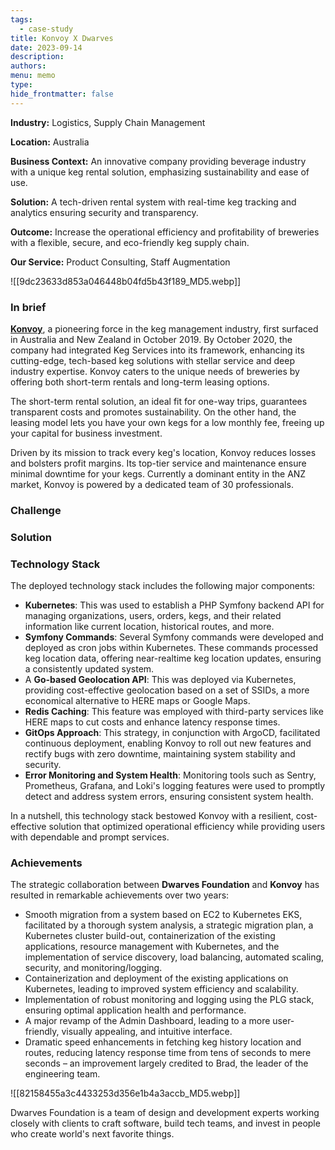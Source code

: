 ```yaml
---
tags:
  - case-study
title: Konvoy X Dwarves
date: 2023-09-14
description: 
authors: 
menu: memo
type: 
hide_frontmatter: false
---
```

**Industry:**
Logistics, Supply Chain Management

**Location:** 
Australia

**Business Context:**
An innovative company providing beverage industry with a unique keg rental solution, emphasizing sustainability and ease of use.

**Solution:** 
A tech-driven rental system with real-time keg tracking and analytics ensuring security and transparency.

**Outcome:** 
Increase the operational efficiency and profitability of breweries with a flexible, secure, and eco-friendly keg supply chain.

**Our Service:** 
Product Consulting, Staff Augmentation

![[9dc23633d853a046448b04fd5b43f189_MD5.webp]]

### In brief
**[Konvoy](http://konvoykegs.com/)**, a pioneering force in the keg management industry, first surfaced in Australia and New Zealand in October 2019. By October 2020, the company had integrated Keg Services into its framework, enhancing its cutting-edge, tech-based keg solutions with stellar service and deep industry expertise. Konvoy caters to the unique needs of breweries by offering both short-term rentals and long-term leasing options.

The short-term rental solution, an ideal fit for one-way trips, guarantees transparent costs and promotes sustainability. On the other hand, the leasing model lets you have your own kegs for a low monthly fee, freeing up your capital for business investment.

Driven by its mission to track every keg's location, Konvoy reduces losses and bolsters profit margins. Its top-tier service and maintenance ensure minimal downtime for your kegs. Currently a dominant entity in the ANZ market, Konvoy is powered by a dedicated team of 30 professionals.

### Challenge

### Solution

### Technology Stack
The deployed technology stack includes the following major components:
* **Kubernetes**: This was used to establish a PHP Symfony backend API for managing organizations, users, orders, kegs, and their related information like current location, historical routes, and more.
* **Symfony Commands**: Several Symfony commands were developed and deployed as cron jobs within Kubernetes. These commands processed keg location data, offering near-realtime keg location updates, ensuring a consistently updated system.
* A **Go-based Geolocation API**: This was deployed via Kubernetes, providing cost-effective geolocation based on a set of SSIDs, a more economical alternative to HERE maps or Google Maps.
* **Redis Caching**: This feature was employed with third-party services like HERE maps to cut costs and enhance latency response times.
* **GitOps Approach**: This strategy, in conjunction with ArgoCD, facilitated continuous deployment, enabling Konvoy to roll out new features and rectify bugs with zero downtime, maintaining system stability and security.
* **Error Monitoring and System Health**: Monitoring tools such as Sentry, Prometheus, Grafana, and Loki's logging features were used to promptly detect and address system errors, ensuring consistent system health.

In a nutshell, this technology stack bestowed Konvoy with a resilient, cost-effective solution that optimized operational efficiency while providing users with dependable and prompt services.

### Achievements
The strategic collaboration between **Dwarves Foundation** and **Konvoy** has resulted in remarkable achievements over two years:
* Smooth migration from a system based on EC2 to Kubernetes EKS, facilitated by a thorough system analysis, a strategic migration plan, a Kubernetes cluster build-out, containerization of the existing applications, resource management with Kubernetes, and the implementation of service discovery, load balancing, automated scaling, security, and monitoring/logging.
* Containerization and deployment of the existing applications on Kubernetes, leading to improved system efficiency and scalability.
* Implementation of robust monitoring and logging using the PLG stack, ensuring optimal application health and performance.
* A major revamp of the Admin Dashboard, leading to a more user-friendly, visually appealing, and intuitive interface.
* Dramatic speed enhancements in fetching keg history location and routes, reducing latency response time from tens of seconds to mere seconds – an improvement largely credited to Brad, the leader of the engineering team.

![[82158455a3c4433253d356e1b4a3accb_MD5.webp]]

Dwarves Foundation is a team of design and development experts working closely with clients to craft software, build tech teams, and invest in people who create world's next favorite things.